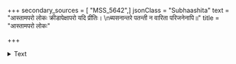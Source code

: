 +++
secondary_sources = [ "MSS_5642",]
jsonClass = "Subhaashita"
text = "आस्तामपरो लोकः क्रीडापेक्षापरो यदि प्रीतिः।  \nब्यसनान्तरे पतन्ती न वारिता परिजनेनापि॥"
title = "आस्तामपरो लोकः"

+++

<details><summary>Text</summary>

आस्तामपरो लोकः क्रीडापेक्षापरो यदि प्रीतिः।  
ब्यसनान्तरे पतन्ती न वारिता परिजनेनापि॥
</details>
